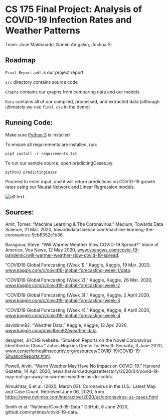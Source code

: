 # CS 175 Final Project: Analysis of COVID-19 Infection Rates and Weather Patterns

Team: Jose Maldonado, Nomin Amgalan, Joshua Si

## Roadmap

`Final Report.pdf` is our project report

`src` directory contains source code

`Graphs` contains our graphs from comparing data and our models

`Data` contains all of our compiled, processed, and extracted data (although ultimately we use `final.csv` in the demo)

## Running Code:

Make sure [Python 3](https://www.python.org/downloads/) is installed

To ensure all requirements are installed, run:

```pip3 install -r requirements.txt```

To run our sample source, open predictingCases.py:

```python3 predictingCases```

Proceed to enter input, and it will return predictions on COVID-19 growth rates using our Neural Network and Linear Regression models.

![alt text](Data/sample_output.png)

## Sources:

Amit, Tomer. “Machine Learning & The Coronavirus.” Medium, Towards Data Science, 21 Mar. 2020, towardsdatascience.com/machine-learning-the-coronavirus-9cb8352e1b36.

Baragona, Steve. “Will Warmer Weather Slow COVID-19 Spread?” Voice of America, Voa News, 12 May 2020, www.voanews.com/covid-19-pandemic/will-warmer-weather-slow-covid-19-spread.

“COVID19 Global Forecasting (Week 1).” Kaggle, Kaggle, 19 Mar. 2020, www.kaggle.com/c/covid19-global-forecasting-week-1/data.

“COVID19 Global Forecasting (Week 2).” Kaggle, Kaggle, 26 Mar. 2020, www.kaggle.com/c/covid19-global-forecasting-week-2

“COVID19 Global Forecasting (Week 3).” Kaggle, Kaggle, 2 April 2020, www.kaggle.com/c/covid19-global-forecasting-week-3

“COVID19 Global Forecasting (Week 4).” Kaggle, Kaggle, 9 April 2020, www.kaggle.com/c/covid19-global-forecasting-week-4

davidbnn92. “Weather Data.” Kaggle, Kaggle, 12 Apr. 2020, www.kaggle.com/davidbnn92/weather-data.

designer, JHCHS website. “Situation Reports on the Novel Coronavirus Identified in China.” Johns Hopkins Center for Health Security, 3 June 2020, www.centerforhealthsecurity.org/resources/COVID-19/COVID-19-SituationReports.html.

Powell, Alvin. “Warm Weather May Have No Impact on COVID-19.” Harvard Gazette, 14 Apr. 2020, news.harvard.edu/gazette/story/2020/04/covid-19-may-not-go-away-in-warmer-weather-as-do-colds.

Almukhtar, S et al. (2020, March 03). Coronavirus in the U.S.: Latest Map and Case Count. Retrieved June 06, 2020, from https://www.nytimes.com/interactive/2020/us/coronavirus-us-cases.html

Smith et al. “Nytimes/Covid-19-Data.” GitHub, 6 June 2020, github.com/nytimes/covid-19-data.

